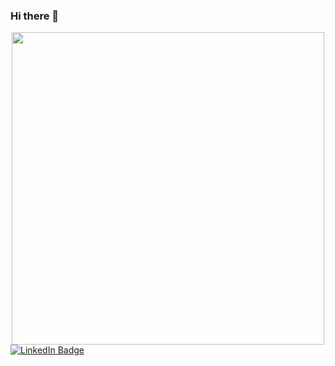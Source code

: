 ### Hi there 👋

<div id="header" align="center">
  <img src="https://media.giphy.com/media/1afuwyOsr5E8X9CuRV/giphy.gif" width="500"/>
</div>

<div id="badges">
  <a href="https://www.linkedin.com/in/swarajparida">
    <img src="https://img.shields.io/badge/LinkedIn-blue?style=for-the-badge&logo=linkedin&logoColor=white" alt="LinkedIn Badge"/>
  </a>
</div>
<img src="https://komarev.com/ghpvc/?username=eminent02&style=flat-square&color=blue" alt=""/>
<a href = "http://github-readme-streak-stats.herokuapp.com?user=your-github-username&theme=dark&background=000000" </a>






<!--
**eminent02/eminent02** is a ✨ _special_ ✨ repository because its `README.md` (this file) appears on your GitHub profile.

Here are some ideas to get you started:

- 🔭 I’m currently working on ...
- 🌱 I’m currently learning ...
- 👯 I’m looking to collaborate on ...
- 🤔 I’m looking for help with ...
- 💬 Ask me about ...
- 📫 How to reach me: ...
- 😄 Pronouns: ...
- ⚡ Fun fact: ...
-->
